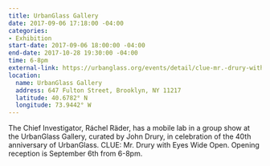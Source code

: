 ```yaml
---
title: UrbanGlass Gallery
date: 2017-09-06 17:18:00 -04:00
categories:
- Exhibition
start-date: 2017-09-06 18:00:00 -04:00
end-date: 2017-10-28 19:30:00 -04:00
time: 6-8pm
external-link: https://urbanglass.org/events/detail/clue-mr.-drury-with-eyes-wide-open
location:
  name: UrbanGlass Gallery
  address: 647 Fulton Street, Brooklyn, NY 11217
  latitude: 40.6782° N
  longitude: 73.9442° W
---
```


The Chief Investigator, Ráchel Räder, has a mobile lab in a group show at the UrbanGlass Gallery, curated by John Drury, in celebration of the 40th anniversary of UrbanGlass. 
CLUE: Mr. Drury with Eyes Wide Open.
Opening reception is September 6th from 6-8pm. 
